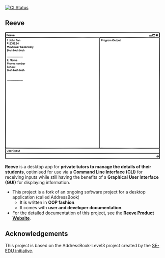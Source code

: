 [![CI Status](https://github.com/AY2021S1-CS2103T-W15-2/tp/workflows/Java%20CI/badge.svg)](https://github.com/AY2021S1-CS2103T-W15-2/tp/actions)

## Reeve
![Ui](docs/images/Ui.png)

**Reeve** is a desktop app for **private tutors to manage the details of their students**, optimised for use via a **Command Line Interface (CLI)** for receiving inputs while still having the benefits of a **Graphical User Interface (GUI)** for displaying information.  

* This project is a fork of an ongoing software project for a desktop application (called AddressBook)
    * It is written in **OOP fashion**.
    * It comes with **user and developer documentation**.
* For the detailed documentation of this project, see the [**Reeve Product Website**](https://ay2021s1-cs2103t-w15-2.github.io/tp/).

## Acknowledgements
This project is based on the AddressBook-Level3 project created by the [SE-EDU initiative](https://se-education.org).
